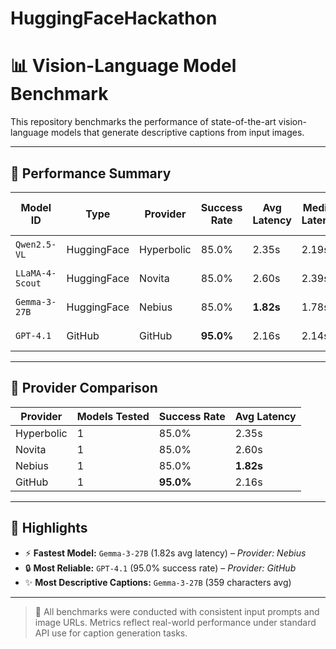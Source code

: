 # HuggingFaceHackathon

# 📊 Vision-Language Model Benchmark

This repository benchmarks the performance of state-of-the-art vision-language models that generate descriptive captions from input images.

---

## 🚀 Performance Summary

| Model ID        | Type        | Provider   | Success Rate | Avg Latency | Median Latency | Min / Max Latency | Avg Caption Length |
|------------------|-------------|------------|--------------|-------------|----------------|--------------------|---------------------|
| `Qwen2.5-VL`     | HuggingFace | Hyperbolic | 85.0%        | 2.35s       | 2.19s          | 1.47s / 3.93s      | 296 chars           |
| `LLaMA-4-Scout`  | HuggingFace | Novita     | 85.0%        | 2.60s       | 2.39s          | 1.17s / 5.78s      | 243 chars           | 
| `Gemma-3-27B`    | HuggingFace | Nebius     | 85.0%        | **1.82s**   | 1.78s          | 1.32s / 2.40s      | **359 chars**       |
| `GPT-4.1`        | GitHub      | GitHub     | **95.0%**    | 2.16s       | 2.14s          | 1.20s / 3.82s      | 239 chars           | 

---

## 🏢 Provider Comparison

| Provider    | Models Tested | Success Rate | Avg Latency |
|-------------|----------------|--------------|-------------|
| Hyperbolic  | 1              | 85.0%        | 2.35s       |
| Novita      | 1              | 85.0%        | 2.60s       |
| Nebius      | 1              | 85.0%        | **1.82s**   |
| GitHub      | 1              | **95.0%**    | 2.16s       |

---

## 🏅 Highlights

- ⚡ **Fastest Model:** `Gemma-3-27B` (1.82s avg latency) – *Provider: Nebius*
- 🔒 **Most Reliable:** `GPT-4.1` (95.0% success rate) – *Provider: GitHub*
- ✨ **Most Descriptive Captions:** `Gemma-3-27B` (359 characters avg)

---

> 📌 All benchmarks were conducted with consistent input prompts and image URLs. Metrics reflect real-world performance under standard API use for caption generation tasks.
